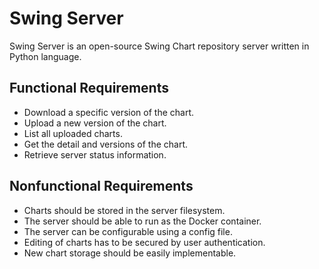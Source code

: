 # Swing Server

Swing Server is an open-source Swing Chart repository server written in Python language.

## Functional Requirements

- Download a specific version of the chart.
- Upload a new version of the chart.
- List all uploaded charts.
- Get the detail and versions of the chart.
- Retrieve server status information.

## Nonfunctional Requirements

- Charts should be stored in the server filesystem.
- The server should be able to run as the Docker container.
- The server can be configurable using a config file.
- Editing of charts has to be secured by user authentication.
- New chart storage should be easily implementable.
